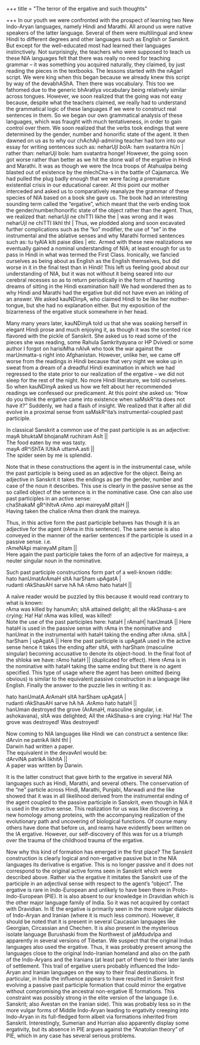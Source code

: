 +++
title = "The terror of the ergative and such thoughts"

+++
In our youth we were confronted with the prospect of learning two New
Indo-Aryan languages, namely Hindi and Marathi. All around us were
native speakers of the latter language. Several of them were
multilingual and knew Hindi to different degrees and other languages
such as English or Sanskrit. But except for the well-educated most had
learned their languages instinctively. Not surprisingly, the teachers
who were supposed to teach us these NIA languages felt that there was
really no need for teaching grammar – it was something you acquired
naturally, they claimed, by just reading the pieces in the textbooks.
The lessons started with the nAgarI script. We were king when this began
because we already knew this script by way of the devabhAShA. Then there
was vocabulary. This too we fathomed due to the generic bhAratIya
vocabulary being relatively similar across tongues. However, we soon
realized that the going was not easy because, despite what the teachers
claimed, we really had to understand the grammatical logic of these
languages if we were to construct real sentences in them. So we began
our own grammatical analysis of these languages, which was fraught with
much tentativeness, in order to gain control over them. We soon realized
that the verbs took endings that were determined by the gender, number
and honorific state of the agent. It then dawned on us as to why our
chAchAjI-admiring teacher had torn into our essay for writing sentences
such as: neharUjI bolA: ham svatantra hUn | rather than: neharUjI bole:
ham svatantra honge\! However, the going soon got worse rather than
better as we hit the stone wall of the ergative in Hindi and Marathi. It
was as though we were the Inca troops of Atahualpa being blasted out of
existence by the mlechCha-s in the battle of Cajamarca. We had pulled
the plug badly enough that we were facing a premature existential crisis
in our educational career. At this point our mother interceded and asked
us to comparatively reanalyze the grammar of these species of NIA based
on a book she gave us. The book had an interesting sounding term called
the “ergative”, which meant that the verb ending took the
gender/number/honorific state of the object rather than the agent. Thus,
we realized that: neharUjI ne chiTTI likhe the | was wrong and it was
neharUjI ne chiTTI likhI thI | Thus, we plodded along and soon excavated
further complications such as the “ko” modifier, the use of “se” in the
instrumental and the ablative senses and why Marathi formed sentences
such as: tu tyAlA kiti paise diles | etc. Armed with these new
realizations we eventually gained a nominal understanding of NIA; at
least enough for us to pass in Hindi in what was termed the First Class.
Ironically, we fancied ourselves as being about as English as the
English themselves, but did worse in it in the final test than in
Hindi\! This left us feeling good about our understanding of NIA, but it
was not without it being seared into our cerebral recesses so as to
return periodically in the form of haunting dreams of sitting in the
Hindi examination hall\! We had wondered then as to why Hindi and
Marathi had the ergative but did not have even an inkling of an answer.
We asked kauNDinyA, who claimed Hindi to be like her mother-tongue, but
she had no explanation either. But my exposition of the bizarreness of
the ergative stuck somewhere in her head.

Many many years later, kauNDinyA told us that she was soaking herself in
elegant Hindi prose and much enjoying it, as though it was the scented
rice flavored with the pickle of Sanskrit. She asked us to read some of
the pieces she was reading, some Rahula Samkrityayana or HP Dvivedi or
some author I forgot on harisiMha nAlvA who took the war against the
marUnmatta-s right into Afghanistan. However, unlike her, we came off
worse from the readings in Hindi because that very night we woke up in
sweat from a dream of a dreadful Hindi examination in which we had
regressed to the state prior to our realization of the ergative – we did
not sleep for the rest of the night. No more Hindi literature, we told
ourselves. So when kauNDinyA asked us how we felt about her recommended
readings we confessed our predicament. At this point she asked us: “How
do you think the ergative came into existence when saMskR^ita does not
have it?” Suddenly, we had a flash of insight. We realized that it after
all did evolve in a proximal sense from saMskR^ita’s
instrumental-coupled past participle.

In classical Sanskrit a common use of the past participle is as an
adjective:  
mayA bhuktaM bhojanaM ruchiram AsIt ||  
The food eaten by me was tasty.  
mayA dR^iShTA lUtikA uttamA.asti ||  
The spider seen by me is splendid.

Note that in these constructions the agent is in the instrumental case,
while the past participle is being used as an adjective for the object.
Being an adjective in Sanskrit it takes the endings as per the gender,
number and case of the noun it describes. This use is clearly in the
passive sense as the so called object of the sentence is in the
nominative case. One can also use past participles in an active sense:  
chaShakaM gR^ihItvA rAmo .api maireyaM pItaH ||  
Having taken the chalice rAma then drank the maireya.

Thus, in this active form the past participle behaves has though it is
an adjective for the agent (rAma in this sentence). The same sense is
also conveyed in the manner of the earlier sentences if the participle
is used in a passive sense. i.e.  
rAmeNApi maireyaM pItam ||  
Here again the past participle takes the form of an adjective for
maireya, a neuter singular noun in the nominative.

Such past participle constructions form part of a well-known riddle:  
hato hanUmatArAmaH sItA harSham upAgatA |  
rudanti rAkShasAH sarve hA hA rAmo hato hataH ||

A naïve reader would be puzzled by this because it would read contrary
to what is known:  
rAma was killed by hanumAn; sItA attained delight; all the rAkShasa-s
are crying: Ha\! Ha\! rAma was killed, was killed\!  
Note the use of the past participles here: hataH | rAmaH| hanUmatA ||
Here hataH is used in the passive sense with rAma in the nominative and
hanUmat in the instrumental with hataH taking the ending after rAma.
sItA | harSham | upAgatA || Here the past participle is upAgatA used in
the active sense hence it takes the ending after sItA, with harSham
(masculine singular) becoming accusative to denote its object-hood. In
the final foot of the shloka we have: rAmo hataH || (duplicated for
effect). Here rAma is in the nominative with hataH taking the same
ending but there is no agent specified. This type of usage where the
agent has been omitted (being obvious) is similar to the equivalent
passive construction in a language like English. Finally the answer to
the puzzle lies in writing it as:

hato hanUmatA.ArAmaH sItA harSham upAgatA |  
rudanti rAkShasAH sarve hA hA .ArAmo hato hataH ||  
hanUman destroyed the grove (ArAmaH, masculine singular, i.e.
ashokavana), sItA was delighted; All the rAkShasa-s are crying: Ha\!
Ha\! The grove was destroyed\! Was destroyed\!

Now coming to NIA languages like Hindi we can construct a sentence
like:  
dArvin ne patrikA likhI thI |  
Darwin had written a paper.  
The equivalent in the devavAnI would be:  
dArviNA patrikA likhitA ||  
A paper was written by Darwin.

It is the latter construct that gave birth to the ergative in several
NIA languages such as Hindi, Marathi, and several others. The
conservation of the “ne” particle across Hindi, Marathi, Punjabi,
Marwadi and the like showed that it was in all likelihood derived from
the instrumental ending of the agent coupled to the passive participle
in Sanskrit, even though in NIA it is used in the active sense. This
realization for us was like discovering a new homology among proteins,
with the accompanying realization of the evolutionary path and
uncovering of biological functions. Of course many others have done that
before us, and reams have evidently been written on the IA ergative.
However, our self-discovery of this was for us a triumph over the trauma
of the childhood trauma of the ergative.

Now why this kind of formation has emerged in the first place? The
Sanskrit construction is clearly logical and non-ergative passive but in
the NIA languages its derivative is ergative. This is no longer passive
and it does not correspond to the original active forms seen in Sanskrit
which were described above. Rather via the ergative it imitates the
Sanskrit use of the participle in an adjectival sense with respect to
the agent’s “object”. The ergative is rare in Indo-European and unlikely
to have been there in Proto-Indo-European (PIE). It is also absent to
our knowledge in Dravidian which is the other major language family of
India. So it was not acquired by contact with Dravidian. In IE the
ergative is primarily seen in the more vulgar dialects of Indo-Aryan and
Iranian (where it is much less common). However, it should be noted that
it is present in several Caucasian languages like Georgian, Circassian
and Chechen. It is also present in the mysterious isolate language
Burushaski from the Northwest of jaMdudvIpa and apparently in several
versions of Tibetan. We suspect that the original Indus languages also
used the ergative. Thus, it was probably present among the languages
close to the original Indo-Iranian homeland and also on the path of the
Indo-Aryans and the Iranians (at least part of them) to their later
lands of settlement. This trail of ergative users probably influenced
the Indo-Aryan and Iranian languages on the way to their final
destinations. In particular, in India the influence appears to have
resulted in Sanskrit first evolving a passive past participle formation
that could mirror the ergative without compromising the ancestral
non-ergative IE formations. This constraint was possibly strong in the
elite version of the language (i.e. Sanskrit; also Avestan on the
Iranian side). This was probably less so in the more vulgar forms of
Middle Indo-Aryan leading to ergativity creeping into Indo-Aryan in its
full-fledged form albeit via formations inherited from Sanskrit.
Interestingly, Sumerian and Hurrian also apparently display some
ergativity, but its absence in PIE argues against the “Anatolian theory”
of PIE, which in any case has several serious problems.

